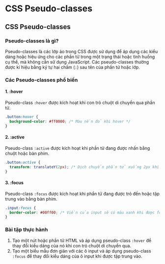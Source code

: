 # CSS Pseudo-classes

## CSS Pseudo-classes

### Pseudo-classes là gì?

Pseudo-classes là các lớp ảo trong CSS được sử dụng để áp dụng các kiểu dáng hoặc hiệu ứng cho các phần tử trong một trạng thái hoặc tình huống cụ thể, mà không cần sử dụng JavaScript. Các pseudo-classes thường được kí hiệu bằng ký tự hai chấm (`:`) sau tên của phần tử hoặc lớp.

### Các Pseudo-classes phổ biến

#### 1. :hover

Pseudo-class `:hover` được kích hoạt khi con trỏ chuột di chuyển qua phần tử.

```css
.button:hover {
  background-color: #ff0000; /* Màu nền đỏ khi hover */
}
```

#### 2. :active

Pseudo-class `:active` được kích hoạt khi phần tử đang được nhấn bằng chuột hoặc bàn phím.

```css
.button:active {
  transform: translateY(2px); /* Dịch chuyển phần tử xuống 2px khi được nhấn */
}
```

#### 3. :focus

Pseudo-class `:focus` được kích hoạt khi phần tử đang được trỏ đến hoặc tập trung vào bằng bàn phím.

```css
.input:focus {
  border-color: #00ff00; /* Viền của input sẽ có màu xanh khi được focus */
}
```

### Bài tập thực hành

1. Tạo một nút hoặc phần tử HTML và áp dụng pseudo-class `:hover` để thay đổi kiểu dáng của nó khi con trỏ chuột di chuyển qua.
2. Tạo một biểu mẫu đơn giản với các ô input và áp dụng pseudo-class `:focus` để thay đổi kiểu dáng của ô input khi được tập trung vào.
